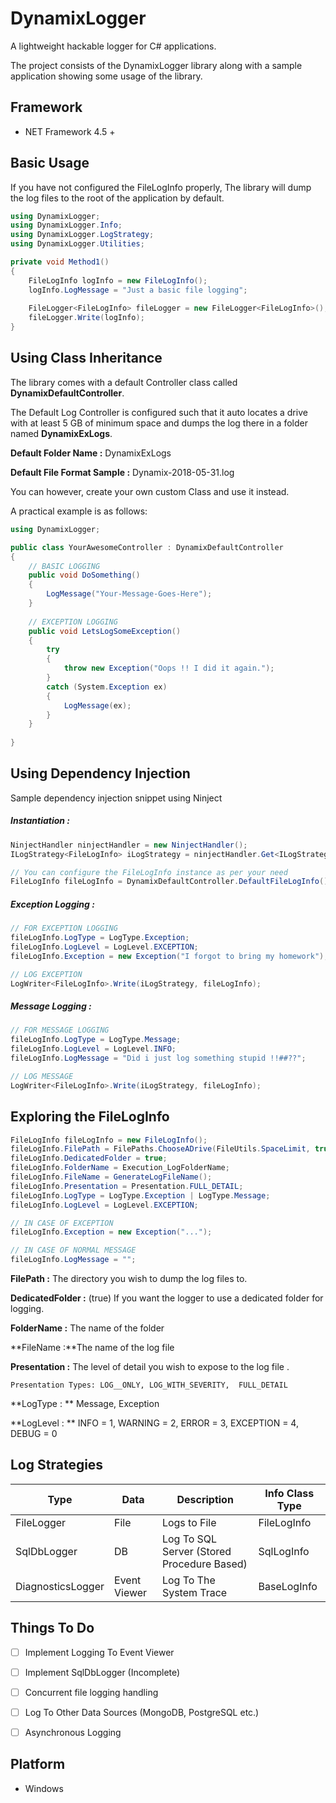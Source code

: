 # DynamixLogger
A lightweight hackable logger for C# applications.

The project consists of the DynamixLogger library along with a sample application showing some usage of the library. 



## Framework

- NET Framework 4.5 +



## Basic Usage

If you have not configured the FileLogInfo properly, The library will dump the log files to the root of the application by default.

```c#
using DynamixLogger;
using DynamixLogger.Info;
using DynamixLogger.LogStrategy;
using DynamixLogger.Utilities;

private void Method1()
{
    FileLogInfo logInfo = new FileLogInfo();
    logInfo.LogMessage = "Just a basic file logging";
    
    FileLogger<FileLogInfo> fileLogger = new FileLogger<FileLogInfo>();
    fileLogger.Write(logInfo);
}
```



## Using Class Inheritance

The library comes with a default Controller class called **DynamixDefaultController**.

The Default Log Controller is configured such that it auto locates a drive with at least 5 GB of minimum space and dumps the log there in a folder named **DynamixExLogs**.



**Default Folder Name :** DynamixExLogs

**Default File Format Sample :** Dynamix-2018-05-31.log



You can however, create your own custom Class and use it instead.

A practical example is as follows:

```c#
using DynamixLogger;

public class YourAwesomeController : DynamixDefaultController
{
    // BASIC LOGGING
    public void DoSomething()
    {
        LogMessage("Your-Message-Goes-Here");
    }
    
    // EXCEPTION LOGGING
    public void LetsLogSomeException()
    {
        try
        {
            throw new Exception("Oops !! I did it again.");
        }
        catch (System.Exception ex)
        {
            LogMessage(ex);
        }
    }
    
}
```



## Using Dependency Injection

Sample dependency injection snippet using Ninject

##### Instantiation :

```c#
NinjectHandler ninjectHandler = new NinjectHandler();
ILogStrategy<FileLogInfo> iLogStrategy = ninjectHandler.Get<ILogStrategy<FileLogInfo>>();

// You can configure the FileLogInfo instance as per your need
FileLogInfo fileLogInfo = DynamixDefaultController.DefaultFileLogInfo(); 
```



##### Exception Logging :

```c#
// FOR EXCEPTION LOGGING
fileLogInfo.LogType = LogType.Exception;
fileLogInfo.LogLevel = LogLevel.EXCEPTION;
fileLogInfo.Exception = new Exception("I forgot to bring my homework");

// LOG EXCEPTION
LogWriter<FileLogInfo>.Write(iLogStrategy, fileLogInfo);
```



##### Message Logging :

```c#
// FOR MESSAGE LOGGING
fileLogInfo.LogType = LogType.Message;
fileLogInfo.LogLevel = LogLevel.INFO;
fileLogInfo.LogMessage = "Did i just log something stupid !!##??";

// LOG MESSAGE
LogWriter<FileLogInfo>.Write(iLogStrategy, fileLogInfo);
```





## Exploring the FileLogInfo



```c#
FileLogInfo fileLogInfo = new FileLogInfo();
fileLogInfo.FilePath = FilePaths.ChooseADrive(FileUtils.SpaceLimit, true).Name;
fileLogInfo.DedicatedFolder = true;
fileLogInfo.FolderName = Execution_LogFolderName;
fileLogInfo.FileName = GenerateLogFileName();
fileLogInfo.Presentation = Presentation.FULL_DETAIL;
fileLogInfo.LogType = LogType.Exception | LogType.Message;
fileLogInfo.LogLevel = LogLevel.EXCEPTION;

// IN CASE OF EXCEPTION
fileLogInfo.Exception = new Exception("...");

// IN CASE OF NORMAL MESSAGE
fileLogInfo.LogMessage = "";
```



**FilePath :** The directory you wish to dump the log files to.

**DedicatedFolder :** (true) If you want the logger to use a dedicated folder for logging.

**FolderName :** The name of the folder

**FileName :**The name of the log file

**Presentation :** The level of detail you wish to expose to the log file .

```
Presentation Types: LOG__ONLY, LOG_WITH_SEVERITY,  FULL_DETAIL
```

**LogType : ** Message, Exception

**LogLevel : **  INFO = 1, WARNING = 2, ERROR = 3, EXCEPTION = 4, DEBUG = 0





## Log Strategies 

| Type              | Data         | Description                                | Info Class Type |
| ----------------- | ------------ | ------------------------------------------ | --------------- |
| FileLogger        | File         | Logs to File                               | FileLogInfo     |
| SqlDbLogger       | DB           | Log To SQL Server (Stored Procedure Based) | SqlLogInfo      |
| DiagnosticsLogger | Event Viewer | Log To The System Trace                    | BaseLogInfo     |



## Things To Do

- [ ] Implement Logging To Event Viewer 
- [ ] Implement SqlDbLogger (Incomplete)
- [ ] Concurrent file logging handling
- [ ] Log To Other Data Sources (MongoDB, PostgreSQL etc.)
- [ ] Asynchronous Logging





## Platform

- Windows

